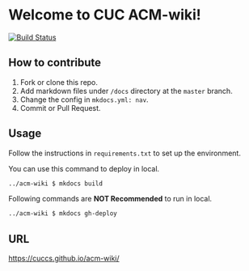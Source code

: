 # Welcome to CUC ACM-wiki!
[![Build Status](https://travis-ci.com/CUCCS/acm-wiki.svg?branch=master)](https://travis-ci.com/CUCCS/acm-wiki)

## How to contribute

1. Fork or clone this repo.
2. Add markdown files under `/docs` directory at the `master` branch.
3. Change the config in `mkdocs.yml: nav`.
4. Commit or Pull Request.


## Usage
Follow the instructions in `requirements.txt` to set up the environment.

You can use this command to deploy in local.

```bash
../acm-wiki $ mkdocs build 
```

Following commands are **NOT Recommended** to run in local.

```bash
../acm-wiki $ mkdocs gh-deploy
```
## URL
https://cuccs.github.io/acm-wiki/